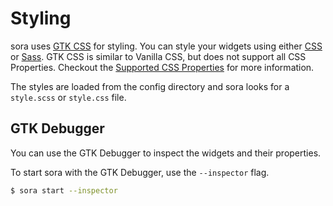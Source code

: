 # Styling

sora uses [GTK CSS](https://docs.gtk.org/gtk3/css-overview.html) for styling. You can style your widgets using either [CSS](https://developer.mozilla.org/en-US/docs/Web/CSS) or [Sass](https://sass-lang.com/).
GTK CSS is similar to Vanilla CSS, but does not support all CSS Properties.
Checkout the [Supported CSS Properties](https://docs.gtk.org/gtk3/css-properties.html) for more information.

The styles are loaded from the config directory and sora looks for a `style.scss` or `style.css` file.

## GTK Debugger

You can use the GTK Debugger to inspect the widgets and their properties.

To start sora with the GTK Debugger, use the `--inspector` flag.

```bash
$ sora start --inspector
```
